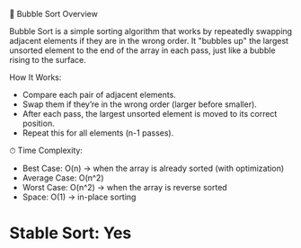 
📌 Bubble Sort Overview

Bubble Sort is a simple sorting algorithm that works by repeatedly
swapping adjacent elements if they are in the wrong order.
It "bubbles up" the largest unsorted element to the end of the array
in each pass, just like a bubble rising to the surface.

 How It Works:
- Compare each pair of adjacent elements.
- Swap them if they’re in the wrong order (larger before smaller).
- After each pass, the largest unsorted element is moved to its correct position.
- Repeat this for all elements (n-1 passes). 

⏱ Time Complexity:
- Best Case:    O(n)       → when the array is already sorted (with optimization)
- Average Case: O(n^2)
- Worst Case:   O(n^2)     → when the array is reverse sorted
- Space:        O(1)       → in-place sorting

 Stable Sort: Yes
=======================================